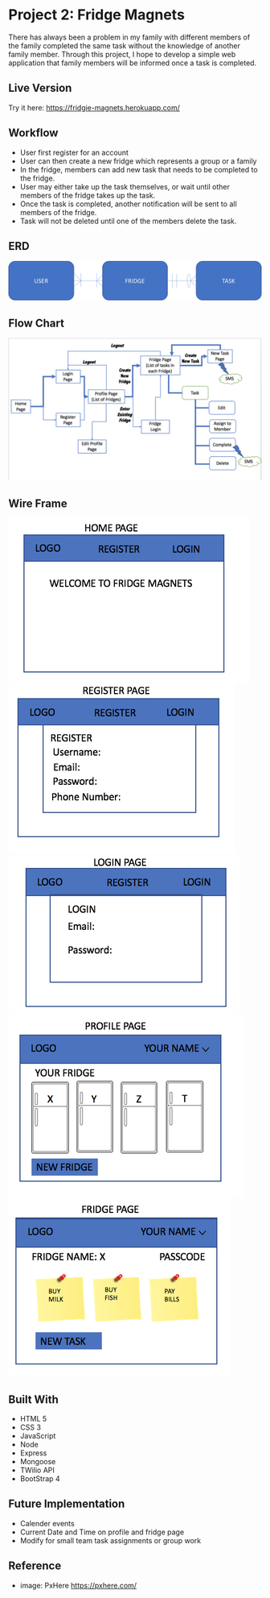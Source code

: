 # Project 2: Fridge Magnets

There has always been a problem in my family with different members of the family completed the same task without the knowledge of another family member. Through this project, I hope to develop a simple web application that family members will be informed once a task is completed.

## Live Version

Try it here:
https://fridgie-magnets.herokuapp.com/

## Workflow
* User first register for an account
* User can then create a new fridge which represents a group or a family
* In the fridge, members can add new task that needs to be completed to the fridge.
* User may either take up the task themselves, or wait until other members of the fridge takes up the task.
* Once the task is completed, another notification will be sent to all members of the fridge.
* Task will not be deleted until one of the members delete the task.

## ERD

<img src="/public/img/ERD.png" alt="ERD">

## Flow Chart

<img src="/public/img/flowchart.png" alt="ERD">

## Wire Frame

<img src="/public/img/homepage1.png">
<img src="/public/img/registerpage.png">
<img src="/public/img/loginpage.png">
<img src="/public/img/profilepage.png">
<img src="/public/img/fridgepage.png">

## Built With

* HTML 5
* CSS 3
* JavaScript
* Node
* Express
* Mongoose
* TWilio API
* BootStrap 4

## Future Implementation

* Calender events
* Current Date and Time on profile and fridge page
* Modify for small team task assignments or group work

## Reference

* image: PxHere https://pxhere.com/
